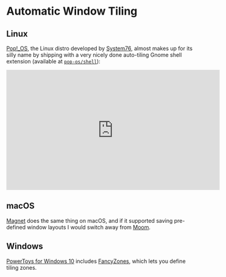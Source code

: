 # Automatic Window Tiling

## Linux

[Pop!_OS][popos], the Linux distro developed by [System76][system76], almost makes up for its silly name by shipping with a very nicely done auto-tiling Gnome shell extension (available at [`pop-os/shell`](https://github.com/pop-os/shell)):

<iframe width="560" height="315" src="https://www.youtube-nocookie.com/embed/-fltwBKsMY0" frameborder="0" allow="accelerometer; autoplay; encrypted-media; gyroscope; picture-in-picture" allowfullscreen></iframe>

## macOS

[Magnet][magnet] does the same thing on macOS, and if it supported saving pre-defined window layouts I would switch away from [Moom][moom].

## Windows

[PowerToys for Windows 10][ptoys] includes [FancyZones](https://github.com/microsoft/PowerToys/tree/master/src/modules/fancyzones), which lets you define tiling zones.

[ptoys]: https://github.com/microsoft/PowerToys
[moom]: https://manytricks.com/moom
[magnet]: https://magnet.crowdcafe.com
[popos]: https://pop.system76.com
[system76]: https://system76.com